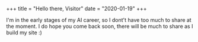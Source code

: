 +++
title = "Hello there, Visitor"
date = "2020-01-19"
+++

I'm in the early stages of my AI career, so I dont't have too much to share at the moment.
I do hope you come back soon, there will be much to share as I build my site :)

